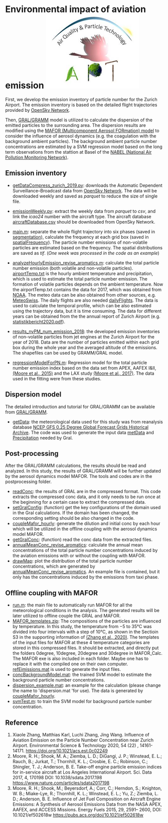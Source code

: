 # Environmental impact of aviation emission ![alt text](/img/logo.jpg)
First, we develop the emission inventory of particle number for the Zurich Airport. The emission inventory is based on the detailed flight trajectories provided by [OpenSky Network](https://opensky-network.org/).

Then, [GRAL/GRAMM](https://gral.tugraz.at/) model is utilized to calculate the dispersion of the emitted particles to the surrounding area. The dispersion results are modified using the [MAFOR (Multicomponent Aerosol FORmation) model](https://sourceforge.net/projects/mafor/) to consider the influence of aerosol dynamics (e.g. the coagulation with the background ambient particles). The background ambient particle number concentrations are estimated by a SVM regression model based on the long term observations from the stattion at Basel of the [NABEL (National Air Pollution Monitoring Network)](https://www.bafu.admin.ch/bafu/en/home/topics/air/state/data/national-air-pollution-monitoring-network--nabel-.html).  

## Emission inventory
* [getDataCompress_zurich_2019.py](/emissionInventory/preprocessing/getDataCompress_zurich_2019.py): downloads the Automatic Dependent Surveillance–Broadcast data from [OpenSky Network](https://opensky-network.org/). The data will be downloaded weekly and saved as *parquet* to reduce the size of single file.

* [emissionWeekly.py](/emissionInventory/preprocessing/emissionWeekly.py): extract the weekly data from *parquet* to *csv*, and link the *icao24* number with the aircraft type. The aircraft database [aircraftDatabase.csv](https://opensky-network.org/datasets/metadata/) should be downloaded from OpenSky Network.

* [main.m](/emissionInventory/processing/main.m): separate the whole flight trajectory into six phases (saved in [segmentation](/emissionInventory/processing/segmentation)), calculate the frequency at each grid box (saved in [spatialFrequency](/emissionInventory/processing/spatialFrequency)). The particle number emissions of non-volatile particles are estimated based on the frequency. The spatial distributions are saved as *tif*. (*One week was processed in the code as an example*)

* [analyzeHourlyEmission_revise_aromatics.m](/emissionInventory/processing/analyzeHourlyEmission_revise_aromatics.m): calculate the total particle number emission (both volatile and non-volatile particles). [airportTemp.txt](/emissionInventory/processing/airportTemp.txt) is the hourly ambient temperature and precipitation, which is used to estimate the total particle number emission. The formation of volatile particles depends on the ambient temperature. Now the airportTemp.txt contains the data for 2017, which was obtained from [NOAA](https://www.ncei.noaa.gov/maps/hourly/). The meteo data can be also obtained from other sources, e.g. [MeteoSwiss](https://gate.meteoswiss.ch/idaweb/login.do). The daily flights are also needed [dailyFlights](/emissionInventory/processing/dailyFlights). The data is used to calculate the temporal profile, which can be also estimated using the trajectory data, but it is time consuming. The data for different years can be obtained from the the annual report of Zurich Airport (e.g. [statistikbericht2020.pdf](https://www.flughafen-zuerich.ch/newsroom/download/1083723/statistikbericht2020.pdf)).

* [results_nvPM_num_emission_2018](/emissionInventory/results_nvPM_num_emission_2018/): the developed emission inventories of non-volatile particles from jet engines at the Zurich Airport for the year of 2018. Data are the number of particles emitted within each grid box during the whole year and the averaged altitude of the emissions. The shapefiles can be used by GRAMM/GRAL model.

* [regressionModelForPN.m](/regressionModelforPNEmission/regressionModelForPN.m):  Regression model for the total particle number emission index based on the data set from APEX, AAFEX I&II, [(Moore et al., 2015)](https://pubs.acs.org/doi/10.1021/ef502618w) and the LAX study [(Moore et al., 2017)](https://www.nature.com/articles/sdata2017198). The data used in the fitting were from these studies.

## Dispersion model
The detailed introduction and tutorial for GRAL/GRAMM can be available from [GRAL/GRAMM](https://gral.tugraz.at/).
* [getData](/meteoData/getData.m): the meteorological data used for this study was from reanalysis database [NCEP GFS 0.25 Degree Global Forecast Grids Historical Archive](https://rda.ucar.edu/datasets/ds084.1/#!access). The code was used to generate the input data [metData](meteoData/metData.txt) and [Precipitation](meteoData/Precipitation.txt) needed by Gral.

## Post-processing
After the GRAL/GRAMM calculations, the results should be read and analyzed. In this study, the results of GRAL/GRAMM will be further updated by the aerosol dynamics model MAFOR. The tools and codes are in the postprocessing folder.
* [readConc](/postprocessing/readConc.m): the results of GRAL are in the compressed format. This code extracts the compressed conc data, and it only needs to be run once at the beginning for a certain case to extract the compressed data.
* [setGralConfig](/postprocessing/setGralConfig.m): (function) get the key configurations of the domain used in the Gral calculations. If the domain has been changed, the corresponding setting should be also changed in the code.
* [coupleMafor_hourly](/postprocessing/coupleMafor_hourly.m): generate the dilution and initial conc by each hour which will be utilized in the offline coupling with the aerosol dynamics model MAFOR.
* [getGralConc](/postprocessing/getGralConc.m): (function) read the conc data from the extracted files.
* [annualMeanConc_revise_aromatics](/postprocessing/annualMeanConc_revise_aromatics.m): calculate the annual mean concentrations of the total particle number concentrations induced by the aviation emissions with or without the coupling with MAFOR.
* [drawMap](/postprocessing/plotDist/drawMap.m): plot the distribution of the total particle number concentrations, which are generated by [annualMeanConc_revise_aromatics](/postprocessing/annualMeanConc_revise_aromatics.m). An example file is contained, but it only has the concentrations induced by the emissions from taxi phase. 

## Offline coupling with MAFOR
* [run.m](/MAFOR_Calc/run.m): the main file to automatically run MAFOR for all the meteorological conditions in the analysis. The generated results will be later utilized to offline couple the GRAL and MAFOR.
* [MAFOR_templates.zip](/MAFOR_Calc/MAFOR_templates.zip): The compositions of the particles are influenced by temperature. In this study, the temperature from −5 to 35°C was divided into four intervals with a step of 10°C, as shown in the Sectioin S3 in the supporting information of [(Zhang et al., 2020)](https://pubs.acs.org/doi/10.1021/acs.est.0c02249). The templates of the input files for MAFOR at these 4 temperature categories are stored in this compressed files. It should be extracted, and directly put the folders 0degree, 10degree, 20degree and 30degree in MAFOR_Calc. The MAFOR exe is also included in each folder. Maybe one has to replace it with the compiled one on their own computer. [refEimissions.mat](/MAFOR_Calc/refEimissions.mat) is used to generate the input files.
* [concBackgroundModel.mat](/MAFOR_Calc/refEimissions.mat): the trained SVM model to estimate the background particle number concentrations.
* [dispersion_example.mat](/MAFOR_Calc/dispersion_example.mat): an example for the calculation (please change the name to 'dispersion.mat 'for use). The data is generated by [coupleMafor_hourly](/postprocessing/coupleMafor_hourly.m).
* [svmTest.m](/MAFOR_Calc/svmTest.m): to train the SVM model for background particle number concentration.

## Reference
1. Xiaole Zhang, Matthias Karl, Luchi Zhang, Jing Wang. Influence of Aviation Emission on the Particle Number Concentration near Zurich Airport. Environmental Science & Technology 2020, 54 (22) , 14161-14171. https://doi.org/10.1021/acs.est.0c02249
2. Moore, R. H.; Shook, M. A.; Ziemba, L. D.; DiGangi, J. P.; Winstead, E. L.; Rauch, B.; Jurkat, T.; Thornhill, K. L.; Crosbie, E. C.; Robinson, C.; Shingler, T. J.; Anderson, B. E. Take-off engine particle emission indices for in-service aircraft at Los Angeles International Airport. Sci. Data 2017, 4, 170198  DOI: 10.1038/sdata.2017.198  https://www.nature.com/articles/sdata2017198
3. Moore, R. H.; Shook, M.; Beyersdorf, A.; Corr, C.; Herndon, S.; Knighton, W. B.; Miake-Lye, R.; Thornhill, K. L.; Winstead, E. L.; Yu, Z.; Ziemba, L. D.; Anderson, B. E. Influence of Jet Fuel Composition on Aircraft Engine Emissions: A Synthesis of Aerosol Emissions Data from the NASA APEX, AAFEX, and ACCESS Missions. Energy Fuels 2015, 29, 2591– 2600,  DOI: 10.1021/ef502618w https://pubs.acs.org/doi/10.1021/ef502618w
